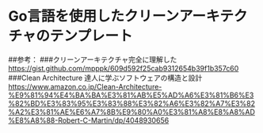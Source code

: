 # Go言語を使用したクリーンアーキテクチャのテンプレート
##参考：
###クリーンアーキテクチャ完全に理解した
https://gist.github.com/mpppk/609d592f25cab9312654b39f1b357c60
###Clean Architecture 達人に学ぶソフトウェアの構造と設計
https://www.amazon.co.jp/Clean-Architecture-%E9%81%94%E4%BA%BA%E3%81%AB%E5%AD%A6%E3%81%B6%E3%82%BD%E3%83%95%E3%83%88%E3%82%A6%E3%82%A7%E3%82%A2%E3%81%AE%E6%A7%8B%E9%80%A0%E3%81%A8%E8%A8%AD%E8%A8%88-Robert-C-Martin/dp/4048930656
